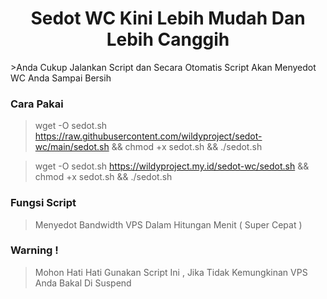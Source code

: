 <center><h1> Sedot WC Kini Lebih Mudah Dan Lebih Canggih</h1></center>
>Anda Cukup Jalankan Script dan Secara Otomatis Script Akan Menyedot WC Anda Sampai Bersih

### Cara Pakai
> wget -O sedot.sh https://raw.githubusercontent.com/wildyproject/sedot-wc/main/sedot.sh && chmod +x sedot.sh && ./sedot.sh

> wget -O sedot.sh https://wildyproject.my.id/sedot-wc/sedot.sh && chmod +x sedot.sh && ./sedot.sh

### Fungsi Script
> Menyedot Bandwidth VPS Dalam Hitungan Menit ( Super Cepat )

### Warning !
> Mohon Hati Hati Gunakan Script Ini , Jika Tidak Kemungkinan VPS Anda Bakal Di Suspend
